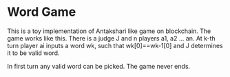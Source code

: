 # Word Game

This is a toy implementation of Antakshari like game on blockchain. The game works like this. 
There is a judge J and n players a1, a2 ... an. At k-th turn player ai inputs a word wk, such that
wk[0]==wk-1[0] and J determines it to be valid word. 

In first turn any valid word can be picked. 
The game never ends.
